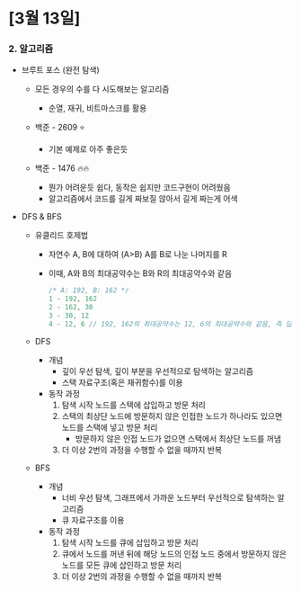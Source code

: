 # [3월 13일]

### 2. 알고리즘

- 브루트 포스 (완전 탐색)
  - 모든 경우의 수를 다 시도해보는 알고리즘
    - 순열, 재귀, 비트마스크를 활용
  
  - 백준 - 2609 ⭐️
    - 기본 예제로 아주 좋은듯
  - 백준 - 1476 🔥🔥
    - 뭔가 어려운듯 쉽다, 동작은 쉽지만 코드구현이 어려웠음
    - 알고리즘에서 코드를 길게 짜보질 않아서 길게 짜는게 어색

- DFS & BFS

  - 유클리드 호제법

    - 자연수 A, B에 대하여 (A>B) A를 B로 나눈 나머지를 R

    - 이때, A와 B의 최대공약수는 B와 R의 최대공약수와 같음

      ```swift
      /* A: 192, B: 162 */
      1 - 192, 162
      2 - 162, 30
      3 - 30, 12
      4 - 12, 6 // 192, 162의 최대공약수는 12, 6의 최대공약수와 같음, 즉 답은 6
      ```

  - DFS

    - 개념
      - 깊이 우선 탐색, 깊이 부분을 우선적으로 탐색하는 알고리즘
      - 스택 자료구조(혹은 재귀함수)를 이용
    - 동작 과정
      1. 탐색 시작 노드를 스택에 삽입하고 방문 처리
      2. 스택의 최상단 노드에 방문하지 않은 인접한 노드가 하나라도 있으면
         노드를 스택에 넣고 방문 처리
         - 방문하지 않은 인접 노드가 없으면 스택에서 최상단 노드를 꺼냄
      3. 더 이상 2번의 과정을 수행할 수 없을 때까지 반복

  - BFS
    - 개념
      - 너비 우선 탐색, 그래프에서 가까운 노드부터 우선적으로 탐색하는 알고리즘
      - 큐 자료구조를 이용
    - 동작 과정
      1. 탐색 시작 노드를 큐에 삽입하고 방문 처리
      2. 큐에서 노드를 꺼낸 뒤에 해당 노드의 인접 노드 중에서 방문하지 않은 노드를
         모든 큐에 삽인하고 방문 처리
      3. 더 이상 2번의 과정을 수행할 수 없을 때까지 반복